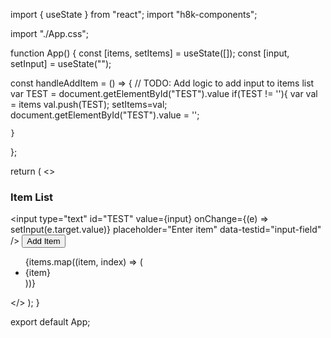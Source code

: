 import { useState } from "react";
import "h8k-components";

import "./App.css";

function App() {
  const [items, setItems] = useState([]);
  const [input, setInput] = useState("");

  const handleAddItem = () => {
    // TODO: Add logic to add input to items list
    var TEST = document.getElementById("TEST").value
    if(TEST != ''){
      var val = items
      val.push(TEST);
      setItems=val;
      document.getElementById("TEST").value = '';

    }
  };

  return (
    <>
      <h8k-navbar header="Item List Manager"></h8k-navbar>
      <div className="App">
        <h3>Item List</h3>
        <input
          type="text"
          id="TEST"
          value={input}
          onChange={(e) => setInput(e.target.value)}
          placeholder="Enter item"
          data-testid="input-field"
        />
        <button onClick={handleAddItem} data-testid="add-button">
          Add Item
        </button>
        <ul data-testid="item-list">
          {items.map((item, index) => (
            <li key={index} data-testid="list-item">
              {item}
            </li>
          ))}
        </ul>
      </div>
    </>
  );
}

export default App;




